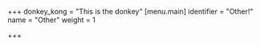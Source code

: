 +++
donkey_kong = "This is the donkey"
[menu.main]
identifier = "Other!"
name = "Other"
weight = 1

+++
